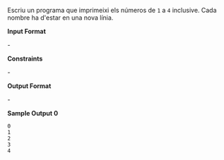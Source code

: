 Escriu un programa que imprimeixi els números de `1` a `4` inclusive.
Cada nombre ha d'estar en una nova línia.

**Input Format**

\-

**Constraints**

\-

**Output Format**

\-

**Sample Output 0**

    0
    1
    2
    3
    4
